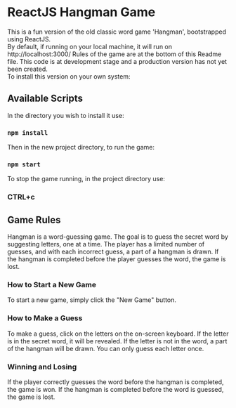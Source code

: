 # ReactJS Hangman Game

This is a fun version of the old classic word game 'Hangman', bootstrapped using ReactJS.  
By default, if running on your local machine, it will run on http://localhost:3000/
Rules of the game are at the bottom of this Readme file.
This code is at development stage and a production version has not yet been created.  
To install this version on your own system:

## Available Scripts

In the directory you wish to install it use:

### `npm install`

Then in the new project directory, to run the game:

### `npm start`

To stop the game running, in the project directory use:

### CTRL+c

## Game Rules

Hangman is a word-guessing game.
The goal is to guess the secret word by suggesting letters, one at a time.
The player has a limited number of guesses, and with each incorrect guess, a part of a hangman is drawn.
If the hangman is completed before the player guesses the word, the game is lost.

### How to Start a New Game

To start a new game, simply click the "New Game" button.

### How to Make a Guess

To make a guess, click on the letters on the on-screen keyboard. If the letter is in the secret word, it will be revealed. If the letter is not in the word, a part of the hangman will be drawn. You can only guess each letter once.

### Winning and Losing

If the player correctly guesses the word before the hangman is completed, the game is won. If the hangman is completed before the word is guessed, the game is lost.
